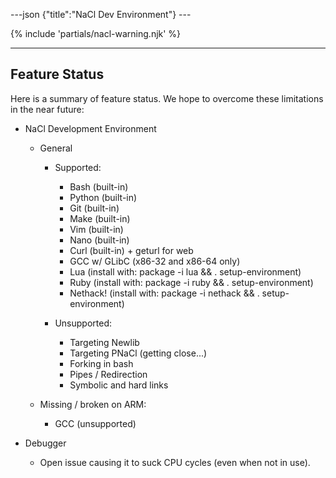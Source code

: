 ---json {"title":"NaCl Dev Environment"} ---

{% include 'partials/nacl-warning.njk' %}

---

## Feature Status

Here is a summary of feature status. We hope to overcome these limitations in the near future:

- NaCl Development Environment

  - General

    - Supported:

      - Bash (built-in)
      - Python (built-in)
      - Git (built-in)
      - Make (built-in)
      - Vim (built-in)
      - Nano (built-in)
      - Curl (built-in) + geturl for web
      - GCC w/ GLibC (x86-32 and x86-64 only)
      - Lua (install with: package -i lua && . setup-environment)
      - Ruby (install with: package -i ruby && . setup-environment)
      - Nethack! (install with: package -i nethack && . setup-environment)

    - Unsupported:

      - Targeting Newlib
      - Targeting PNaCl (getting close...)
      - Forking in bash
      - Pipes / Redirection
      - Symbolic and hard links

  - Missing / broken on ARM:

    - GCC (unsupported)

- Debugger

  - Open issue causing it to suck CPU cycles (even when not in use).
